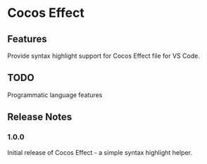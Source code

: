 # Cocos Effect

## Features

Provide syntax highlight support for Cocos Effect file for VS Code.

## TODO

Programmatic language features

## Release Notes

### 1.0.0

Initial release of Cocos Effect - a simple syntax highlight helper.
